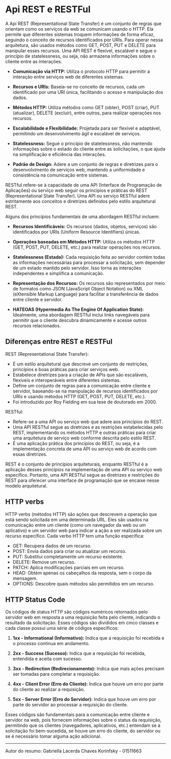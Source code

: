 # Api REST e RESTFul

A Api REST (Representational State Transfer) é um conjunto de regras que orientam como os serviços da web se comunicam usando o HTTP. Ela permite que diferentes sistemas troquem informações de forma eficaz, seguindo o conceito de recursos identificados por URIs. Para operar nessa arquitetura, são usados métodos como GET, POST, PUT e DELETE para manipular esses recursos. Uma API REST é flexível, escalável e segue o princípio de statelessness, ou seja, não armazena informações sobre o cliente entre as interações.

* **Comunicação via HTTP:** Utiliza o protocolo HTTP para permitir a interação entre serviços web de diferentes sistemas.
  
* **Recursos e URIs:** Baseia-se no conceito de recursos, cada um identificado por uma URI única, facilitando o acesso e manipulação dos dados.

- **Métodos HTTP:** Utiliza métodos como GET (obter), POST (criar), PUT (atualizar), DELETE (excluir), entre outros, para realizar operações nos recursos.

- **Escalabilidade e Flexibilidade:** Projetada para ser flexível e adaptável, permitindo um desenvolvimento ágil e escalável de serviços.

- **Statelessness:** Segue o princípio de statelessness, não mantendo informações sobre o estado do cliente entre as solicitações, o que ajuda na simplificação e eficiência das interações.

- **Padrão de Design:** Adere a um conjunto de regras e diretrizes para o desenvolvimento de serviços web, mantendo a uniformidade e consistência na comunicação entre sistemas.

RESTful refere-se à capacidade de uma API (Interface de Programação de Aplicações) ou serviço web seguir os princípios e práticas do REST (Representational State Transfer). Uma API ou serviço RESTful adere estritamente aos conceitos e diretrizes definidos pelo estilo arquitetural REST.

Alguns dos princípios fundamentais de uma abordagem RESTful incluem:

- **Recursos Identificáveis:** Os recursos (dados, objetos, serviços) são identificados por URIs (Uniform Resource Identifiers) únicas.

- **Operações baseadas em Métodos HTTP:** Utiliza os métodos HTTP (GET, POST, PUT, DELETE, etc.) para realizar operações nos recursos.

- **Statelessness (Estado):** Cada requisição feita ao servidor contém todas as informações necessárias para processar a solicitação, sem depender de um estado mantido pelo servidor. Isso torna as interações independentes e simplifica a comunicação.

- **Representação dos Recursos:** Os recursos são representados por meio de formatos como JSON (JavaScript Object Notation) ou XML (eXtensible Markup Language) para facilitar a transferência de dados entre cliente e servidor.

- **HATEOAS (Hypermedia As The Engine Of Application State):** Idealmente, uma abordagem RESTful inclui links navegáveis para permitir que o cliente descubra dinamicamente e acesse outros recursos relacionados.

## Diferenças entre REST e RESTFul

REST (Representational State Transfer):

- É um estilo arquitetural que descreve um conjunto de restrições, princípios e boas práticas para criar serviços web.
- Estabelece diretrizes para a criação de APIs que são escaláveis, flexíveis e interoperáveis entre diferentes sistemas.
- Define um conjunto de regras para a comunicação entre cliente e servidor, baseando-se na manipulação de recursos identificados por URIs e usando métodos HTTP (GET, POST, PUT, DELETE, etc.).
- Foi introduzido por Roy Fielding em sua tese de doutorado em 2000.
  
RESTful:

- Refere-se a uma API ou serviço web que adere aos princípios do REST.
- Uma API RESTful segue as diretrizes e as restrições estabelecidas pelo REST, implementando os métodos HTTP e outras práticas para criar uma arquitetura de serviço web conforme descrita pelo estilo REST.
- É uma aplicação prática dos princípios do REST, ou seja, é a implementação concreta de uma API ou serviço web de acordo com essas diretrizes.

REST é o conjunto de princípios arquiteturais, enquanto RESTful é a aplicação desses princípios na implementação de uma API ou serviço web específico. Portanto, uma API RESTful segue as diretrizes e restrições do REST para oferecer uma interface de programação que se encaixe nesse modelo arquitetural.

## HTTP verbs

HTTP verbs (métodos HTTP) são ações que descrevem a operação que está sendo solicitada em uma determinada URL. Eles são usados na comunicação entre um cliente (como um navegador da web ou um aplicativo) e um servidor web para indicar a ação a ser realizada sobre um recurso específico. Cada verbo HTTP tem uma função específica:

- GET: Recupera dados de um recurso.
- POST: Envia dados para criar ou atualizar um recurso.
- PUT: Substitui completamente um recurso existente.
- DELETE: Remove um recurso.
- PATCH: Aplica modificações parciais em um recurso.
- HEAD: Obtém apenas os cabeçalhos da resposta, sem o corpo da mensagem.
- OPTIONS: Descobre quais métodos são permitidos em um recurso.

## HTTP Status Code

Os códigos de status HTTP são códigos numéricos retornados pelo servidor web em resposta a uma requisição feita pelo cliente, indicando o resultado da solicitação. Esses códigos são divididos em cinco classes e cada classe possui uma série de códigos específicos:

1. **1xx - Informational (Informativo):** Indica que a requisição foi recebida e o processo continua em andamento.

2. **2xx - Success (Sucesso):** Indica que a requisição foi recebida, entendida e aceita com sucesso.

3. **3xx - Redirection (Redirecionamento):** Indica que mais ações precisam ser tomadas para completar a requisição.

4. **4xx - Client Error (Erro do Cliente):** Indica que houve um erro por parte do cliente ao realizar a requisição.

5. **5xx - Server Error (Erro do Servidor):** Indica que houve um erro por parte do servidor ao processar a requisição do cliente.

Esses códigos são fundamentais para a comunicação entre cliente e servidor na web, pois fornecem informações sobre o status da requisição, permitindo que os clientes (navegadores, aplicativos, etc.) entendam se a solicitação foi bem-sucedida, se houve um erro do cliente, do servidor ou se é necessário tomar alguma ação adicional.

---

Autor do resumo: Gabriella Lacerda Chaves Korinfsky - 01511663
